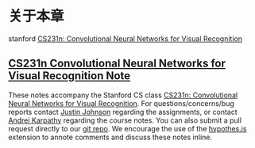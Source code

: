 # 关于本章

stanford [CS231n: Convolutional Neural Networks for Visual Recognition](http://cs231n.stanford.edu/)

## [CS231n Convolutional Neural Networks for Visual Recognition Note](http://cs231n.github.io/)

These notes accompany the Stanford CS class [CS231n: Convolutional Neural Networks for Visual Recognition](http://cs231n.stanford.edu/). 
For questions/concerns/bug reports contact [Justin Johnson](http://cs.stanford.edu/people/jcjohns/) regarding the assignments, or contact [Andrej Karpathy](http://cs.stanford.edu/people/karpathy/) regarding the course notes. You can also submit a pull request directly to our [git repo](https://github.com/cs231n/cs231n.github.io). 
We encourage the use of the [hypothes.is](https://hypothes.is/) extension to annote comments and discuss these notes inline.


